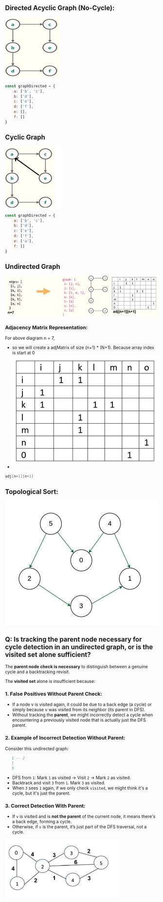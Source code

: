 ## Directed Acyclic Graph (No-Cycle):
<img src="../../resources/graph1.png" width="180" height="200">

````javascript
const graphDirected = {
    a: ['b', 'c'],
    b: ['d'],
    c: ['e'],
    d: ['f'],
    e: [],
    f: []
}
````

## Cyclic Graph
<img src="../../resources/graph2.png" width="180" height="200">

````javascript
const graphDirected = {
    a: ['b', 'c'],
    b: ['d'],
    c: ['e'],
    d: ['f'],
    e: ['a'],
    f: []
}
````

## Undirected Graph
![graph3.png](../../resources/graph3.png)

### Adjacency Matrix Representation:
For above diagram n = 7, 
- so we will create a adjMatrix of size (n+1) * (N+1). Because array index is start at 0
![img_2.png](img_2.png)
- 
````java
adj[n+1][n+1]
````


## Topological Sort:
![topological_sort.png](../../resources/topological_sort.png)


## Q: Is tracking the parent node necessary for cycle detection in an undirected graph, or is the visited set alone sufficient?
The **parent node check is necessary** to distinguish between a genuine cycle and a backtracking revisit.

The **visited set** alone is insufficient because:

### 1. False Positives Without Parent Check:
- If a node v is visited again, it could be due to a back edge (a cycle) or simply because v was visited from its neighbor (its parent in DFS).
- Without tracking the **parent**, we might incorrectly detect a cycle when encountering a previously visited node that is actually just the DFS parent.

### 2. Example of Incorrect Detection Without Parent:
Consider this undirected graph:
````lua
   1 -- 2
   |  
   3
````
- DFS from `1`: Mark `1` as visited → Visit `2` → Mark `2` as visited.
- Backtrack and visit `3` from `1`. Mark `3` as visited.
- When `3` sees `1` again, if we only check `visited`, we might think it's a cycle, but it's just the parent.

### 3. Correct Detection With Parent:
- If `v` is visited and is **not the parent** of the current node, it means there's a back edge, forming a cycle.
- Otherwise, if `v` is the parent, it’s just part of the DFS traversal, not a cycle.


![img_3.png](img_3.png)